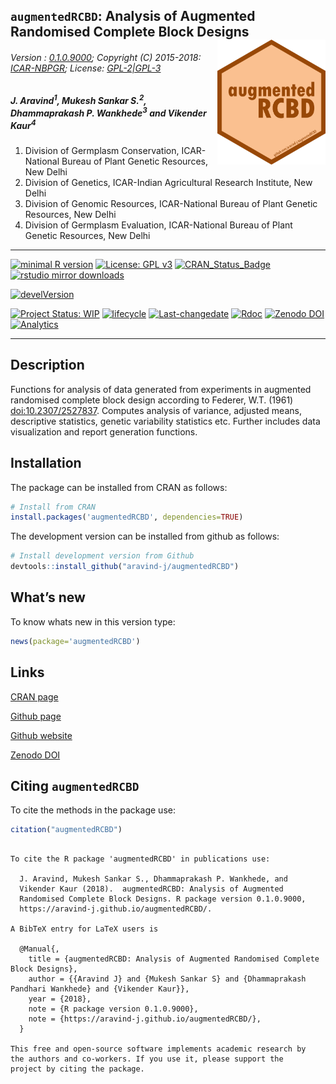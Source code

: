 
<!-- 
<img src="https://raw.githubusercontent.com/aravind-j/augmentedRCBD/master/inst/extdata/augmentedRCBD.png" width="20%" />
-->

## `augmentedRCBD`: Analysis of Augmented Randomised Complete Block Designs <img src="https://raw.githubusercontent.com/aravind-j/augmentedRCBD/master/inst/extdata/augmentedRCBD.png" align="right" alt="logo" width="173" height = "200" style = "border: none; float: right;">

###### Version : [0.1.0.9000](https://aravind-j.github.io/augmentedRCBD/); Copyright (C) 2015-2018: [ICAR-NBPGR](http://www.nbpgr.ernet.in/); License: [GPL-2|GPL-3](https://www.r-project.org/Licenses/)

##### *J. Aravind<sup>1</sup>, Mukesh Sankar S.<sup>2</sup>, Dhammaprakash P. Wankhede<sup>3</sup> and Vikender Kaur<sup>4</sup>*

1.  Division of Germplasm Conservation, ICAR-National Bureau of Plant
    Genetic Resources, New Delhi
2.  Division of Genetics, ICAR-Indian Agricultural Research Institute,
    New Delhi
3.  Division of Genomic Resources, ICAR-National Bureau of Plant Genetic
    Resources, New Delhi
4.  Division of Germplasm Evaluation, ICAR-National Bureau of Plant
    Genetic Resources, New Delhi

-----

[![minimal R
version](https://img.shields.io/badge/R%3E%3D-3.0.2-6666ff.svg)](https://cran.r-project.org/)
[![License: GPL
v3](https://img.shields.io/badge/License-GPL%20v3-blue.svg)](https://www.gnu.org/licenses/gpl-3.0)
[![CRAN\_Status\_Badge](https://www.r-pkg.org/badges/version-last-release/augmentedRCBD)](https://cran.r-project.org/package=augmentedRCBD)
[![rstudio mirror
downloads](https://cranlogs.r-pkg.org/badges/grand-total/augmentedRCBD?color=green)](https://CRAN.R-project.org/package=augmentedRCBD)
<!-- [![packageversion](https://img.shields.io/badge/Package%20version-0.2.3.3-orange.svg)](https://github.com/aravind-j/augmentedRCBD) -->
[![develVersion](https://img.shields.io/badge/devel%20version-0.1.0.9000-orange.svg)](https://github.com/aravind-j/augmentedRCBD)
<!-- [![GitHub Download Count](https://github-basic-badges.herokuapp.com/downloads/aravind-j/augmentedRCBD/total.svg)] -->
[![Project Status:
WIP](http://www.repostatus.org/badges/latest/inactive.svg)](http://www.repostatus.org/#inactive)
[![lifecycle](https://img.shields.io/badge/lifecycle-stable-brightgreen.svg)](https://www.tidyverse.org/lifecycle/#stable)
[![Last-changedate](https://img.shields.io/badge/last%20change-2018--07--15-yellowgreen.svg)](/commits/master)
[![Rdoc](http://www.rdocumentation.org/badges/version/augmentedRCBD)](http://www.rdocumentation.org/packages/augmentedRCBD)
[![Zenodo
DOI](https://zenodo.org/badge/DOI/10.5281/zenodo.1310011.svg)](https://doi.org/10.5281/zenodo.1310011)
[![Analytics](https://pro-pulsar-193905.appspot.com/UA-116716530-1/welcome-page)](https://github.com/aravind-j/google-analytics-beacon)

-----

## Description

Functions for analysis of data generated from experiments in augmented
randomised complete block design according to Federer, W.T. (1961)
[doi:10.2307/2527837](https://doi.org/10.2307/2527837). Computes
analysis of variance, adjusted means, descriptive statistics, genetic
variability statistics etc. Further includes data visualization and
report generation functions.

## Installation

The package can be installed from CRAN as follows:

``` r
# Install from CRAN
install.packages('augmentedRCBD', dependencies=TRUE)
```

The development version can be installed from github as follows:

``` r
# Install development version from Github
devtools::install_github("aravind-j/augmentedRCBD")
```

## What’s new

To know whats new in this version type:

``` r
news(package='augmentedRCBD')
```

## Links

[CRAN page](https://cran.r-project.org/package=augmentedRCBD)

[Github page](https://github.com/aravind-j/augmentedRCBD)

[Github website](https://aravind-j.github.io/augmentedRCBD/)

[Zenodo DOI](https://doi.org/10.5281/zenodo.1310011)

## Citing `augmentedRCBD`

To cite the methods in the package use:

``` r
citation("augmentedRCBD")
```

``` 

To cite the R package 'augmentedRCBD' in publications use:

  J. Aravind, Mukesh Sankar S., Dhammaprakash P. Wankhede, and
  Vikender Kaur (2018).  augmentedRCBD: Analysis of Augmented
  Randomised Complete Block Designs. R package version 0.1.0.9000,
  https://aravind-j.github.io/augmentedRCBD/.

A BibTeX entry for LaTeX users is

  @Manual{,
    title = {augmentedRCBD: Analysis of Augmented Randomised Complete Block Designs},
    author = {{Aravind J} and {Mukesh Sankar S} and {Dhammaprakash Pandhari Wankhede} and {Vikender Kaur}},
    year = {2018},
    note = {R package version 0.1.0.9000},
    note = {https://aravind-j.github.io/augmentedRCBD/},
  }

This free and open-source software implements academic research by
the authors and co-workers. If you use it, please support the
project by citing the package.
```
